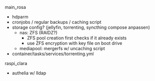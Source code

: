 main_rosa
- hdparm
- cronjobs / regular backups / caching script
- storage config? (jellyfin, torrenting, syncthing compose anpassen)
  - nas: ZFS (RAIDZ?)
    - ZFS pool creation first checks if it already exists
    - use ZFS encryption with key file on boot drive
  - mediapool: mergerfs w/ uncaching script
- container/tasks/services/torrenting.yml

raspi_clara
- authelia w/ lldap
